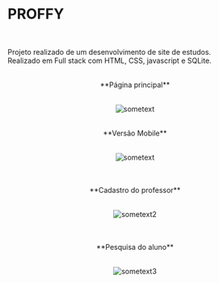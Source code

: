 <html>
<body>
 
 
 <h1>PROFFY</h1>
 
<br/>
 
Projeto realizado de um desenvolvimento de site de estudos. </br>
Realizado em Full stack com  HTML, CSS, javascript e SQLite.
 
 <br/>
 
 <center>
**Página principal**
</center></br>
<p align="center"><img src="https://github.com/Wenceslau93/Desenvolvimento/blob/master/Web%20-%20Proffy%20-%20Next%20level%20week/pagina_principal.PNG?raw=true" alt="sometext"></br></br></p>

 <center>**Versão Mobile**</center></br>
<p align="center"><img src="https://github.com/Wenceslau93/Desenvolvimento/blob/master/Web%20-%20Proffy%20-%20Next%20level%20week/Mobile.PNG?raw=true" alt="sometext"></p> <br></br>

 <center>**Cadastro do professor**</center></br>
<p align="center"><img src="https://github.com/Wenceslau93/Desenvolvimento/blob/master/Web%20-%20Proffy%20-%20Next%20level%20week/prof.PNG?raw=true" alt="sometext2"></p> </br></br>
  
 <center>**Pesquisa do aluno**</center></br>
<p align="center"><img src="https://github.com/Wenceslau93/Desenvolvimento/blob/master/Web%20-%20Proffy%20-%20Next%20level%20week/estudante.PNG?raw=true" alt="sometext3"></p>
 
</body>
</html>
